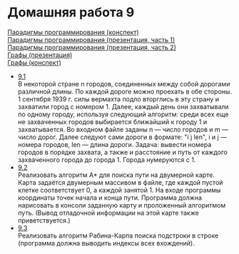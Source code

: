 Домашняя работа 9
=================
[Парадигмы программирования (конспект)](https://drive.google.com/open?id=1kb0heLa3-DZiye3e8AFC7UDXimicdnfbGC_tI7_Ea4A) <br/>
[Парадигмы программирования (презентация, часть 1)](https://drive.google.com/open?id=1TNDtM0QCTG9sKxJpVZNVR2oHGHfd3PFELvPqj5bPdQc) <br/>
[Парадигмы программирования (презентация, часть 2)](https://drive.google.com/open?id=1y7U7AM4qY11c_uo99THWsrLlXsh4ELeJwrgGsV1GwLM) <br/>
[Графы (презентация)](https://docs.google.com/presentation/d/1PpjKXycB6RqEtWaRWxb57wAvajDHW8Aup8GQumBcHt0/edit?usp=sharing) <br/>
[Графы (конспект)](https://docs.google.com/document/d/1e6GXRLHaYWunbzOXs4V_Zh1BWF-VUQoHOw1tAlxAkQg/edit?usp=sharing)

- [9.1](https://github.com/Victor-Y-Fadeev/SPbSU/tree/master/course1/sem1/hw9/task1) <br/>
В некоторой стране n городов, соединенных между собой дорогами различной длины. По каждой дороге можно проехать в обе стороны. 1 сентября 1939 г. силы вермахта подло вторглись в эту страну и захватили город с номером 1. Далее, каждый день они захватывали по одному городу, используя следующий алгоритм: среди всех еще не захваченных городов выбирается ближайший к городу 1 и захватывается. Во входном файле заданы n — число городов и m — число дорог. Далее следуют сами дороги в формате: "i j len", i и j — номера городов, len — длина дороги. Задача: вывести номера городов в порядке захвата, а также и расстояние и путь от каждого захваченного города до города 1. Города нумеруются с 1.
- [9.2](https://github.com/Victor-Y-Fadeev/SPbSU/tree/master/course1/sem1/hw9/task2) <br/>
Реализовать алгоритм A* для поиска пути на двумерной карте. Карта задаётся двумерным массивом в файле, где каждой пустой клетке соответствует 0, а каждой занятой 1. На входе программы координаты точек начала и конца пути. Программа должна нарисовать в консоли заданную карту и проложенный алгоритмом путь. (Вывод отладочной информации на этой карте также приветствуется.)
- [9.3](https://github.com/Victor-Y-Fadeev/SPbSU/tree/master/course1/sem1/hw9/task3) <br/>
Реализовать алгоритм Рабина-Карпа поиска подстроки в строке (программа должна выводить индексы всех вхождений).

